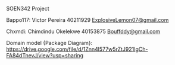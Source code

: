 SOEN342 Project

Bappo117:
Victor Pereira 40211929
ExplosiveLemon07@gmail.com

Chxmdi:
Chimdindu Okelekwe 40153875
Bouffddy@gmail.com


Domain model {Package Diagram}: 
https://drive.google.com/file/d/1Znn4l577w5rZtJ921IgCh-FA84dTnevJ/view?usp=sharing

